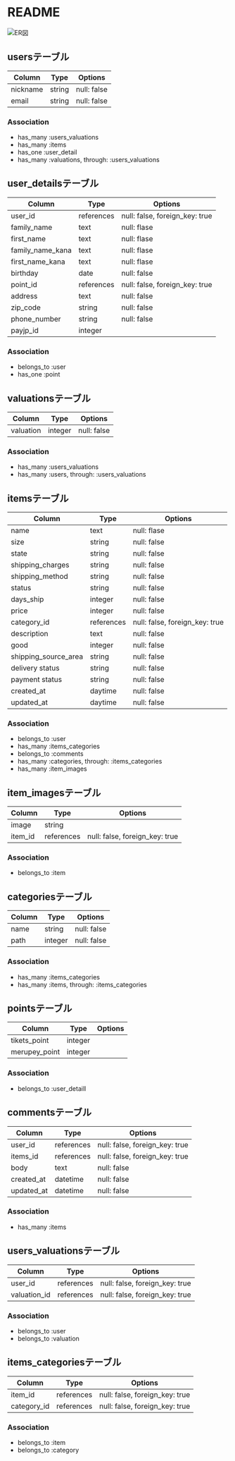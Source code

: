 # README

![ER図](https://i.gyazo.com/e7ffc8bf658733f75851a1260109e432.png)

## usersテーブル
|Column|Type|Options|
|------|----|-------|
|nickname|string|null: false|
|email|string|null: false|
### Association
- has_many :users_valuations
- has_many :items
- has_one :user_detail
- has_many :valuations, through: :users_valuations

## user_detailsテーブル
|Column|Type|Options|
|------|----|-------|
|user_id|references|null: false, foreign_key: true|
|family_name|text|null: flase|
|first_name|text|null: flase|
|family_name_kana|text|null: flase|
|first_name_kana|text|null: flase|
|birthday|date|null: false|
|point_id|references|null: false, foreign_key: true|
|address|text|null: false|
|zip_code|string|null: false|
|phone_number|string|null: false|
|payjp_id|integer|
### Association
- belongs_to :user
- has_one :point

## valuationsテーブル
|Column|Type|Options|
|------|----|-------|
|valuation|integer|null: false|
### Association
- has_many :users_valuations
- has_many :users, through: :users_valuations

## itemsテーブル
|Column|Type|Options|
|------|----|-------|
|name|text|null: flase|
|size|string|null: false|
|state|string|null: false|
|shipping_charges|string|null: false|
|shipping_method|string|null: false|
|status|string|null: false|
|days_ship|integer|null: false|
|price|integer|null: false|
|category_id|references|null: false, foreign_key: true|
|description|text|null: false|
|good|integer|null: false|
|shipping_source_area|string|null: false|
|delivery status|string|null: false|
|payment status|string|null: false|
|created_at|daytime|null: false|
|updated_at|daytime|null: false|
### Association
- belongs_to :user
- has_many :items_categories
- belongs_to :comments
- has_many :categories, through: :items_categories
- has_many :item_images

## item_imagesテーブル
|Column|Type|Options|
|------|----|-------|
|image|string
|item_id|references|null: false, foreign_key: true|
### Association
- belongs_to :item

## categoriesテーブル
|Column|Type|Options|
|------|----|-------|
|name|string|null: false|
|path|integer|null: false|
### Association
- has_many :items_categories
- has_many :items, through: :items_categories

## pointsテーブル
|Column|Type|Options|
|------|----|-------|
|tikets_point|integer
|merupey_point|integer
### Association
- belongs_to :user_detaill

## commentsテーブル
|Column|Type|Options|
|------|----|-------|
|user_id|references|null: false, foreign_key: true|
|items_id|references|null: false, foreign_key: true|
|body|text|null: false|
|created_at|datetime|null: false|
|updated_at|datetime|null: false|
### Association
- has_many :items

## users_valuationsテーブル
|Column|Type|Options|
|------|----|-------|
|user_id|references|null: false, foreign_key: true|
|valuation_id|references|null: false, foreign_key: true|
### Association
- belongs_to :user
- belongs_to :valuation

## items_categoriesテーブル
|Column|Type|Options|
|------|----|-------|
|item_id|references|null: false, foreign_key: true|
|category_id|references|null: false, foreign_key: true|

### Association
- belongs_to :item
- belongs_to :category